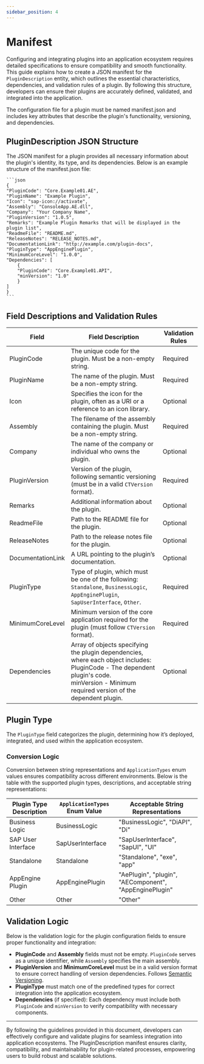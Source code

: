 ```yaml
---
sidebar_position: 4
---
```


# Manifest

Configuring and integrating plugins into an application ecosystem requires detailed specifications to ensure compatibility and smooth functionality. This guide explains how to create a JSON manifest for the `PluginDescription` entity, which outlines the essential characteristics, dependencies, and validation rules of a plugin. By following this structure, developers can ensure their plugins are accurately defined, validated, and integrated into the application.

The configuration file for a plugin must be named manifest.json and includes key attributes that describe the plugin's functionality, versioning, and dependencies.

## PluginDescription JSON Structure

The JSON manifest for a plugin provides all necessary information about the plugin's identity, its type, and its dependencies. Below is an example structure of the manifest.json file:

    ```json
    {
    "PluginCode": "Core.Example01.AE",
    "PluginName": "Example Plugin",
    "Icon": "sap-icon://activate",
    "Assembly": "ConsoleApp.AE.dll",
    "Company": "Your Company Name",
    "PluginVersion": "1.0.5",
    "Remarks": "Example Plugin Remarks that will be displayed in the plugin list",
    "ReadmeFile": "README.md",
    "ReleaseNotes": "RELEASE_NOTES.md",
    "DocumentationLink": "http://example.com/plugin-docs",
    "PluginType": "AppEnginePlugin",
    "MinimumCoreLevel": "1.0.0",
    "Dependencies": [
        {
        "PluginCode": "Core.Example01.API",
        "minVersion": "1.0"
        }
    ]
    }
    ```

## Field Descriptions and Validation Rules

| Field | Field Description | Validation Rules |
| --- | --- | --- |
| PluginCode | The unique code for the plugin. Must be a non-empty string.| Required |
| PluginName | The name of the plugin. Must be a non-empty string. | Required |
| Icon | Specifies the icon for the plugin, often as a URI or a reference to an icon library. | Optional |
| Assembly | The filename of the assembly containing the plugin. Must be a non-empty string. | Required |
| Company | The name of the company or individual who owns the plugin. | Optional |
| PluginVersion | Version of the plugin, following semantic versioning (must be in a valid `CTVersion` format). | Required |
| Remarks | Additional information about the plugin. | Optional |
| ReadmeFile | Path to the README file for the plugin. | Optional |
| ReleaseNotes | Path to the release notes file for the plugin. | Optional |
| DocumentationLink | A URL pointing to the plugin’s documentation. | Optional |
| PluginType | Type of plugin, which must be one of the following: `Standalone`, `BusinessLogic`, `AppEnginePlugin`, `SapUserInterface`, `Other`. | Required |
| MinimumCoreLevel | Minimum version of the core application required for the plugin (must follow `CTVersion` format). | Required |
| Dependencies | Array of objects specifying the plugin dependencies, where each object includes: <br/>PluginCode - The dependent plugin's code. <br/>minVersion - Minimum required version of the dependent plugin. | Optional |

## Plugin Type

The `PluginType` field categorizes the plugin, determining how it’s deployed, integrated, and used within the application ecosystem.

### Conversion Logic

Conversion between string representations and `ApplicationTypes` enum values ensures compatibility across different environments. Below is the table with the supported plugin types, descriptions, and acceptable string representations:

| Plugin Type Description | `ApplicationTypes` Enum Value | Acceptable String Representations |
|-------------------------|-------------------------------|-----------------------------------|
| Business Logic          | BusinessLogic                 | "BusinessLogic", "DiAPI", "Di"    |
| SAP User Interface      | SapUserInterface              | "SapUserInterface", "SapUI", "UI" |
| Standalone              | Standalone                    | "Standalone", "exe", "app"        |
| AppEngine Plugin        | AppEnginePlugin               | "AePlugin", "plugin", "AEComponent", "AppEnginePlugin" |
| Other                   | Other                         | "Other"                           |

## Validation Logic

Below is the validation logic for the plugin configuration fields to ensure proper functionality and integration:

- **PluginCode** and **Assembly** fields must not be empty. `PluginCode` serves as a unique identifier, while `Assembly` specifies the main assembly.
- **PluginVersion** and **MinimumCoreLevel** must be in a valid version format to ensure correct handling of version dependencies. Follows [Semantic Versioning](https://semver.org/).
- **PluginType** must match one of the predefined types for correct integration into the application ecosystem.
- **Dependencies** (if specified): Each dependency must include both `PluginCode` and `minVersion` to verify compatibility with necessary components.

---
By following the guidelines provided in this document, developers can effectively configure and validate plugins for seamless integration into application ecosystems. The PluginDescription manifest ensures clarity, compatibility, and maintainability for plugin-related processes, empowering users to build robust and scalable solutions.
